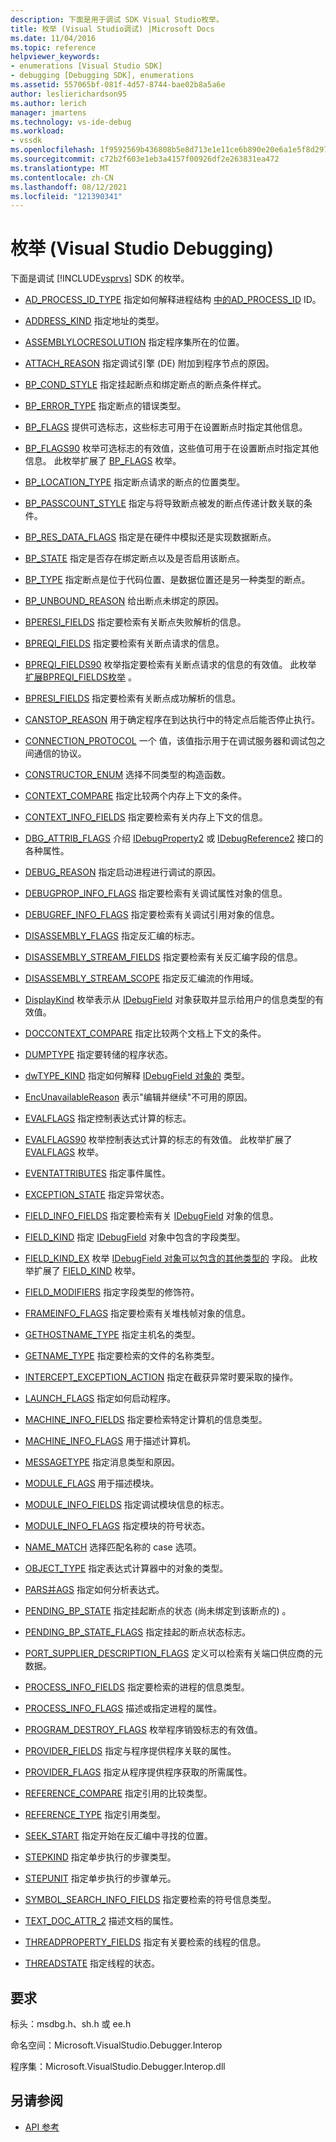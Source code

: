 ```yaml
---
description: 下面是用于调试 SDK Visual Studio枚举。
title: 枚举 (Visual Studio调试) |Microsoft Docs
ms.date: 11/04/2016
ms.topic: reference
helpviewer_keywords:
- enumerations [Visual Studio SDK]
- debugging [Debugging SDK], enumerations
ms.assetid: 557065bf-081f-4d57-8744-bae02b8a5a6e
author: leslierichardson95
ms.author: lerich
manager: jmartens
ms.technology: vs-ide-debug
ms.workload:
- vssdk
ms.openlocfilehash: 1f9592569b436808b5e8d713e1e11ce6b890e20e6a1e5f8d2972d8173cc97b77
ms.sourcegitcommit: c72b2f603e1eb3a4157f00926df2e263831ea472
ms.translationtype: MT
ms.contentlocale: zh-CN
ms.lasthandoff: 08/12/2021
ms.locfileid: "121390341"
---
```

# <a name="enumerations-visual-studio-debugging"></a>枚举 (Visual Studio Debugging)
下面是调试 [!INCLUDE[vsprvs](../../../code-quality/includes/vsprvs_md.md)] SDK 的枚举。

- [AD_PROCESS_ID_TYPE](../../../extensibility/debugger/reference/ad-process-id-type.md) 指定如何解释进程结构 [中的AD_PROCESS_ID](../../../extensibility/debugger/reference/ad-process-id.md) ID。

- [ADDRESS_KIND](../../../extensibility/debugger/reference/address-kind.md) 指定地址的类型。

- [ASSEMBLYLOCRESOLUTION](../../../extensibility/debugger/reference/assemblylocresolution.md) 指定程序集所在的位置。

- [ATTACH_REASON](../../../extensibility/debugger/reference/attach-reason.md) 指定调试引擎 (DE) 附加到程序节点的原因。

- [BP_COND_STYLE](../../../extensibility/debugger/reference/bp-cond-style.md) 指定挂起断点和绑定断点的断点条件样式。

- [BP_ERROR_TYPE](../../../extensibility/debugger/reference/bp-error-type.md) 指定断点的错误类型。

- [BP_FLAGS](../../../extensibility/debugger/reference/bp-flags.md) 提供可选标志，这些标志可用于在设置断点时指定其他信息。

- [BP_FLAGS90](../../../extensibility/debugger/reference/bp-flags90.md) 枚举可选标志的有效值，这些值可用于在设置断点时指定其他信息。 此枚举扩展了 [BP_FLAGS](../../../extensibility/debugger/reference/bp-flags.md) 枚举。

- [BP_LOCATION_TYPE](../../../extensibility/debugger/reference/bp-location-type.md) 指定断点请求的断点的位置类型。

- [BP_PASSCOUNT_STYLE](../../../extensibility/debugger/reference/bp-passcount-style.md) 指定与将导致断点被发的断点传递计数关联的条件。

- [BP_RES_DATA_FLAGS](../../../extensibility/debugger/reference/bp-res-data-flags.md) 指定是在硬件中模拟还是实现数据断点。

- [BP_STATE](../../../extensibility/debugger/reference/bp-state.md) 指定是否存在绑定断点以及是否启用该断点。

- [BP_TYPE](../../../extensibility/debugger/reference/bp-type.md) 指定断点是位于代码位置、是数据位置还是另一种类型的断点。

- [BP_UNBOUND_REASON](../../../extensibility/debugger/reference/bp-unbound-reason.md) 给出断点未绑定的原因。

- [BPERESI_FIELDS](../../../extensibility/debugger/reference/bperesi-fields.md) 指定要检索有关断点失败解析的信息。

- [BPREQI_FIELDS](../../../extensibility/debugger/reference/bpreqi-fields.md) 指定要检索有关断点请求的信息。

- [BPREQI_FIELDS90](../../../extensibility/debugger/reference/bpreqi-fields90.md) 枚举指定要检索有关断点请求的信息的有效值。 此枚举 [扩展BPREQI_FIELDS枚举](../../../extensibility/debugger/reference/bpreqi-fields.md) 。

- [BPRESI_FIELDS](../../../extensibility/debugger/reference/bpresi-fields.md) 指定要检索有关断点成功解析的信息。

- [CANSTOP_REASON](../../../extensibility/debugger/reference/canstop-reason.md) 用于确定程序在到达执行中的特定点后能否停止执行。

- [CONNECTION_PROTOCOL](../../../extensibility/debugger/reference/connection-protocol.md) 一个 值，该值指示用于在调试服务器和调试包之间通信的协议。

- [CONSTRUCTOR_ENUM](../../../extensibility/debugger/reference/constructor-enum.md) 选择不同类型的构造函数。

- [CONTEXT_COMPARE](../../../extensibility/debugger/reference/context-compare.md) 指定比较两个内存上下文的条件。

- [CONTEXT_INFO_FIELDS](../../../extensibility/debugger/reference/context-info-fields.md) 指定要检索有关内存上下文的信息。

- [DBG_ATTRIB_FLAGS](../../../extensibility/debugger/reference/dbg-attrib-flags.md) 介绍 [IDebugProperty2](../../../extensibility/debugger/reference/idebugproperty2.md) 或 [IDebugReference2](../../../extensibility/debugger/reference/idebugreference2.md) 接口的各种属性。

- [DEBUG_REASON](../../../extensibility/debugger/reference/debug-reason.md) 指定启动进程进行调试的原因。

- [DEBUGPROP_INFO_FLAGS](../../../extensibility/debugger/reference/debugprop-info-flags.md) 指定要检索有关调试属性对象的信息。

- [DEBUGREF_INFO_FLAGS](../../../extensibility/debugger/reference/debugref-info-flags.md) 指定要检索有关调试引用对象的信息。

- [DISASSEMBLY_FLAGS](../../../extensibility/debugger/reference/disassembly-flags.md) 指定反汇编的标志。

- [DISASSEMBLY_STREAM_FIELDS](../../../extensibility/debugger/reference/disassembly-stream-fields.md) 指定要检索有关反汇编字段的信息。

- [DISASSEMBLY_STREAM_SCOPE](../../../extensibility/debugger/reference/disassembly-stream-scope.md) 指定反汇编流的作用域。

- [DisplayKind](../../../extensibility/debugger/reference/displaykind.md) 枚举表示从 [IDebugField](../../../extensibility/debugger/reference/idebugfield.md) 对象获取并显示给用户的信息类型的有效值。

- [DOCCONTEXT_COMPARE](../../../extensibility/debugger/reference/doccontext-compare.md) 指定比较两个文档上下文的条件。

- [DUMPTYPE](../../../extensibility/debugger/reference/dumptype.md) 指定要转储的程序状态。

- [dwTYPE_KIND](../../../extensibility/debugger/reference/dwtype-kind.md) 指定如何解释 [IDebugField 对象的](../../../extensibility/debugger/reference/idebugfield.md) 类型。

- [EncUnavailableReason](../../../extensibility/debugger/reference/encunavailablereason.md) 表示"编辑并继续"不可用的原因。

- [EVALFLAGS](../../../extensibility/debugger/reference/evalflags.md) 指定控制表达式计算的标志。

- [EVALFLAGS90](../../../extensibility/debugger/reference/evalflags90.md) 枚举控制表达式计算的标志的有效值。 此枚举扩展了 [EVALFLAGS](../../../extensibility/debugger/reference/evalflags.md) 枚举。

- [EVENTATTRIBUTES](../../../extensibility/debugger/reference/eventattributes.md) 指定事件属性。

- [EXCEPTION_STATE](../../../extensibility/debugger/reference/exception-state.md) 指定异常状态。

- [FIELD_INFO_FIELDS](../../../extensibility/debugger/reference/field-info-fields.md) 指定要检索有关 [IDebugField](../../../extensibility/debugger/reference/idebugfield.md) 对象的信息。

- [FIELD_KIND](../../../extensibility/debugger/reference/field-kind.md) 指定 [IDebugField](../../../extensibility/debugger/reference/idebugfield.md) 对象中包含的字段类型。

- [FIELD_KIND_EX](../../../extensibility/debugger/reference/field-kind-ex.md) 枚举 [IDebugField 对象可以包含的其他类型的](../../../extensibility/debugger/reference/idebugfield.md) 字段。 此枚举扩展了 [FIELD_KIND](../../../extensibility/debugger/reference/field-kind.md) 枚举。

- [FIELD_MODIFIERS](../../../extensibility/debugger/reference/field-modifiers.md) 指定字段类型的修饰符。

- [FRAMEINFO_FLAGS](../../../extensibility/debugger/reference/frameinfo-flags.md) 指定要检索有关堆栈帧对象的信息。

- [GETHOSTNAME_TYPE](../../../extensibility/debugger/reference/gethostname-type.md) 指定主机名的类型。

- [GETNAME_TYPE](../../../extensibility/debugger/reference/getname-type.md) 指定要检索的文件的名称类型。

- [INTERCEPT_EXCEPTION_ACTION](../../../extensibility/debugger/reference/intercept-exception-action.md) 指定在截获异常时要采取的操作。

- [LAUNCH_FLAGS](../../../extensibility/debugger/reference/launch-flags.md) 指定如何启动程序。

- [MACHINE_INFO_FIELDS](../../../extensibility/debugger/reference/machine-info-fields.md) 指定要检索特定计算机的信息类型。

- [MACHINE_INFO_FLAGS](../../../extensibility/debugger/reference/machine-info-flags.md) 用于描述计算机。

- [MESSAGETYPE](../../../extensibility/debugger/reference/messagetype.md) 指定消息类型和原因。

- [MODULE_FLAGS](../../../extensibility/debugger/reference/module-flags.md) 用于描述模块。

- [MODULE_INFO_FIELDS](../../../extensibility/debugger/reference/module-info-fields.md) 指定调试模块信息的标志。

- [MODULE_INFO_FLAGS](../../../extensibility/debugger/reference/module-info-flags.md) 指定模块的符号状态。

- [NAME_MATCH](../../../extensibility/debugger/reference/name-match.md) 选择匹配名称的 case 选项。

- [OBJECT_TYPE](../../../extensibility/debugger/reference/object-type.md) 指定表达式计算器中的对象的类型。

- [PARS并AGS](../../../extensibility/debugger/reference/parseflags.md) 指定如何分析表达式。

- [PENDING_BP_STATE](../../../extensibility/debugger/reference/pending-bp-state.md) 指定挂起断点的状态 (尚未绑定到该断点的) 。

- [PENDING_BP_STATE_FLAGS](../../../extensibility/debugger/reference/pending-bp-state-flags.md) 指定挂起的断点状态标志。

- [PORT_SUPPLIER_DESCRIPTION_FLAGS](../../../extensibility/debugger/reference/port-supplier-description-flags.md) 定义可以检索有关端口供应商的元数据。

- [PROCESS_INFO_FIELDS](../../../extensibility/debugger/reference/process-info-fields.md) 指定要检索的进程的信息类型。

- [PROCESS_INFO_FLAGS](../../../extensibility/debugger/reference/process-info-flags.md) 描述或指定进程的属性。

- [PROGRAM_DESTROY_FLAGS](../../../extensibility/debugger/reference/program-destroy-flags.md) 枚举程序销毁标志的有效值。

- [PROVIDER_FIELDS](../../../extensibility/debugger/reference/provider-fields.md) 指定与程序提供程序关联的属性。

- [PROVIDER_FLAGS](../../../extensibility/debugger/reference/provider-flags.md) 指定从程序提供程序获取的所需属性。

- [REFERENCE_COMPARE](../../../extensibility/debugger/reference/reference-compare.md) 指定引用的比较类型。

- [REFERENCE_TYPE](../../../extensibility/debugger/reference/reference-type.md) 指定引用类型。

- [SEEK_START](../../../extensibility/debugger/reference/seek-start.md) 指定开始在反汇编中寻找的位置。

- [STEPKIND](../../../extensibility/debugger/reference/stepkind.md) 指定单步执行的步骤类型。

- [STEPUNIT](../../../extensibility/debugger/reference/stepunit.md) 指定单步执行的步骤单元。

- [SYMBOL_SEARCH_INFO_FIELDS](../../../extensibility/debugger/reference/symbol-search-info-fields.md) 指定要检索的符号信息类型。

- [TEXT_DOC_ATTR_2](../../../extensibility/debugger/reference/text-doc-attr-2.md) 描述文档的属性。

- [THREADPROPERTY_FIELDS](../../../extensibility/debugger/reference/threadproperty-fields.md) 指定有关要检索的线程的信息。

- [THREADSTATE](../../../extensibility/debugger/reference/threadstate.md) 指定线程的状态。

## <a name="requirements"></a>要求
 标头：msdbg.h、sh.h 或 ee.h

 命名空间：Microsoft.VisualStudio.Debugger.Interop

 程序集：Microsoft.VisualStudio.Debugger.Interop.dll

## <a name="see-also"></a>另请参阅
- [API 参考](../../../extensibility/debugger/reference/api-reference-visual-studio-debugging.md)
